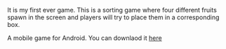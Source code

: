 It is my first ever game. 
This is a sorting game where four different fruits spawn in the screen and players will try to place them in a corresponding box.

A mobile game for Android.
You can downlaod it [here](https://play.google.com/store/apps/details?id=com.enodora.fruitsbomber)
